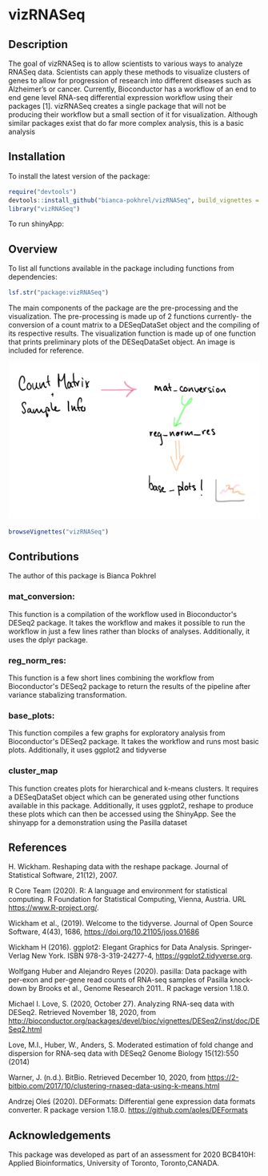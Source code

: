 # vizRNASeq

## Description

The goal of vizRNASeq is to allow scientists to various ways to analyze RNASeq data.
Scientists can apply these methods to visualize clusters of genes to allow for progression of research into
different diseases such as Alzheimer’s or cancer.
Currently, Bioconductor has a workflow of an end to end gene level RNA-seq differential expression workflow
using their packages [1]. vizRNASeq creates a single package that
will not be producing their workflow but a small section of it for visualization. Although similar packages
exist that do far more complex analysis, this is a basic analysis

## Installation

To install the latest version of the package:

``` r
require("devtools")
devtools::install_github("bianca-pokhrel/vizRNASeq", build_vignettes = TRUE)
library("vizRNASeq")
```
To run shinyApp:


## Overview

To list all functions available in the package including functions from dependencies:

``` r
lsf.str("package:vizRNASeq")
```

The main components of the package are the pre-processing and the visualization. The pre-processing is made up of 2 functions currently- the conversion of a count matrix to a DESeqDataSet object and the compiling of its respective results. The visualization function is made up of one function that prints preliminary plots of the DESeqDataSet object. An image is included for reference.

![](./inst/extdata/overview_vizRNASeq.jpg)

``` r
browseVignettes("vizRNASeq")
```

## Contributions

The author of this package is Bianca Pokhrel

### mat_conversion:

This function is a compilation of the workflow used in Bioconductor's DESeq2 package. It takes the workflow and makes it possible to run the workflow in just a few lines rather than blocks of analyses. Additionally, it uses the dplyr package.

### reg_norm_res:

This function is a few short lines combining the workflow from Bioconductor's DESeq2 package to return the results of the pipeline after variance stabalizing transformation.

### base_plots:

This function compiles a few graphs for exploratory analysis from Bioconductor's DESeq2 package. It takes the workflow and runs most basic plots. Additionally, it uses ggplot2 and tidyverse

### cluster_map

This function creates plots for hierarchical and k-means clusters. It requires a DESeqDataSet object which can be generated using other functions available in this package. Additionally, it uses ggplot2, reshape to produce these plots which can then be accessed using the ShinyApp. See the shinyapp for a demonstration using the Pasilla dataset

## References

H. Wickham. Reshaping data with the reshape package. Journal of Statistical Software, 21(12), 2007.

R Core Team (2020). R: A language and environment for statistical computing. R Foundation for Statistical Computing, Vienna, Austria. URL https://www.R-project.org/.

Wickham et al., (2019). Welcome to the tidyverse. Journal of Open Source Software, 4(43), 1686, https://doi.org/10.21105/joss.01686

Wickham H (2016). ggplot2: Elegant Graphics for Data Analysis. Springer-Verlag New York. ISBN 978-3-319-24277-4, https://ggplot2.tidyverse.org.

Wolfgang Huber and Alejandro Reyes (2020). pasilla: Data
package with per-exon and per-gene read counts of RNA-seq
samples of Pasilla knock-down by Brooks et al., Genome
Research 2011.. R package version 1.18.0.

Michael I. Love, S. (2020, October 27). Analyzing RNA-seq data with DESeq2.
Retrieved November 18, 2020,
from http://bioconductor.org/packages/devel/bioc/vignettes/DESeq2/inst/doc/DESeq2.html

Love, M.I., Huber, W., Anders, S. Moderated estimation of
fold change and dispersion for RNA-seq data with DESeq2
Genome Biology 15(12):550 (2014)

Warner, J. (n.d.). BitBio. Retrieved December 10, 2020,
from https://2-bitbio.com/2017/10/clustering-rnaseq-data-using-k-means.html

Andrzej Oleś (2020). DEFormats: Differential gene expression data formats converter. R package version
1.18.0. https://github.com/aoles/DEFormats

## Acknowledgements

This package was developed as part of an assessment for 2020 BCB410H: Applied Bioinformatics, University of Toronto, Toronto,CANADA.
